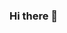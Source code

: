 ### Hi there 👋

<!--
**ChateauA/ChateauA** is a ✨ _special_ ✨ repository because its `README.md` (this file) appears on your GitHub profile.

Here are some ideas to get you started:

- 🔭 I’m currently working on improving my knowledge and know-how
- 🌱 I’m currently learning python and how to use github
- 👯 I’m looking to collaborate on projects with kitechsoftware
- 🤔 I’m looking for help with everything
- 💬 Ask me about nothing
- 📫 How to reach me: please don't
- 😄 Pronouns: ...
- ⚡ Fun fact: ...
-->
